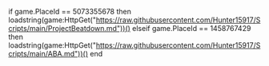if game.PlaceId == 5073355678 then
loadstring(game:HttpGet("https://raw.githubusercontent.com/Hunter15917/Scripts/main/ProjectBeatdown.md"))()
elseif game.PlaceId == 1458767429 then 
loadstring(game:HttpGet("https://raw.githubusercontent.com/Hunter15917/Scripts/main/ABA.md"))()
 end
